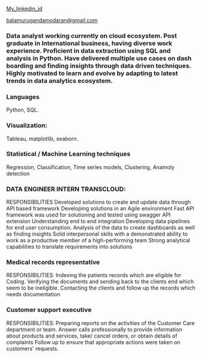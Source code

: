  
[My_linkedin_id](https://www.linkedin.com/in/bala-murugan-damodaran-09b607139/) 

[balamurugandamodaran@gmail.com](balamurugandamodaran@gmail.com)
                                                         


### Data analyst working currently on cloud ecosystem. Post graduate in International business, having diverse work experience. Proficient in data extraction using SQL and analysis in Python. Have delivered multiple use cases on dash boarding and finding insights through data driven techniques. Highly motivated to learn and evolve by adapting to latest trends in data analytics ecosystem.



### Languages 
 Python, SQL.
### Visualization:
Tableau, matplotlib, seaborn.
### Statistical / Machine Learning techniques
Regression, Classification, Time series models,
Clustering, Anamoly detection




### DATA ENGINEER INTERN TRANSCLOUD:
RESPONSIBILITIES
Developed solutions to create and update data through API based framework
Developing solutions in an Agile environment
Fast API framework was used for solutioning and tested using swagger API extension
Understanding end to end integration
Developing data pipelines for end user consumption.
Analysis of the data to create dashboards as well as finding insights
Solid interpersonal skills with a demonstrated ability to work as a productive member of a high-performing
team
Strong analytical capabilities to translate requirements into solutions


### Medical records representative
RESPONSIBILITIES:
Indexing the patients records which are eligible for Coding.
Verifying the documents and sending back to the clients end which seem to be ineligible.
Contacting the clients and follow up the records which needs documentation



### Customer support executive
RESPONSIBILITIES:
Preparing reports on the activities of the Customer Care department or team.
Answer calls professionally to provide information about products and services, take/ cancel orders, or
obtain details of complaints
Follow up to ensure that appropriate actions were taken on customers' requests.
